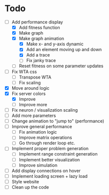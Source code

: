 # Todo

- [ ] Add performance display
  - [X] Add fitness function
  - [X] Make graph
  - [X] Make graph animation
    - [X] Make x- and y-axis dynamic
    - [X] Add an element moving up and down
    - [X] Add a trace
    - [ ] Fix janky trace
  - [ ] Reset fitness on some parameter updates
- [ ] Fix WTA css
  - [ ] Transpose WTA
  - [ ] Fix scaling
- [X] Move around logic
- [X] Fix server colors
  - [X] Improve
  - [ ] Improve more
- [ ] Fix neuron / visualization scaling
- [ ] Add more parameters
- [ ] Change animation to "jump to" (performance)
- [ ] Improve general performance
  - [ ] Fix animation logic
  - [ ] Improve matrix operations
  - [ ] Go through render loop etc.
- [ ] Implement proper problem generation
  - [ ] Implement range constraint generation
  - [ ] Implement better visualization
  - [ ] Improve simulation
- [ ] Add display connections on hover
- [ ] Implement loading screen + lazy load
- [ ] Style website
- [ ] Clean up the code
